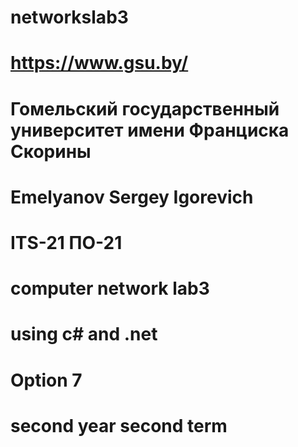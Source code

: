 # networkslab3

# https://www.gsu.by/
# Гомельский государственный университет имени Франциска Скорины
# Emelyanov Sergey Igorevich
# ITS-21 ПО-21
# computer network lab3
# using c# and .net
# Option 7
# second year second term
